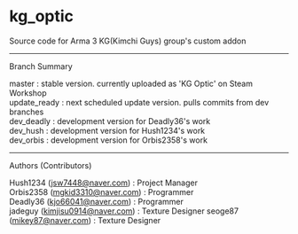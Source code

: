 # kg_optic
Source code for Arma 3 KG(Kimchi Guys) group's custom addon  

----

Branch Summary  

master : stable version. currently uploaded as 'KG Optic' on Steam Workshop  
update_ready : next scheduled update version. pulls commits from dev branches  
dev_deadly : development version for Deadly36's work  
dev_hush : development version for Hush1234's work  
dev_orbis : development version for Orbis2358's work  

----

Authors (Contributors)  

Hush1234 (jsw7448@naver.com) : Project Manager  
Orbis2358 (mgkid3310@naver.com) : Programmer  
Deadly36 (kjo66041@naver.com) : Programmer  
jadeguy (kimjisu0914@naver.com) : Texture Designer
seoge87 (mikey87@naver.com) : Texture Designer

